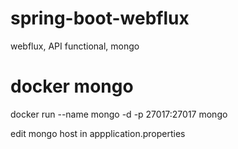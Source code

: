 # spring-boot-webflux
webflux, API functional, mongo


# docker mongo
docker run --name mongo -d -p 27017:27017 mongo

edit mongo host in appplication.properties
